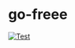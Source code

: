 # go-freee

[![Test](https://github.com/178inaba/go-freee/actions/workflows/test.yml/badge.svg)](https://github.com/178inaba/go-freee/actions/workflows/test.yml)
